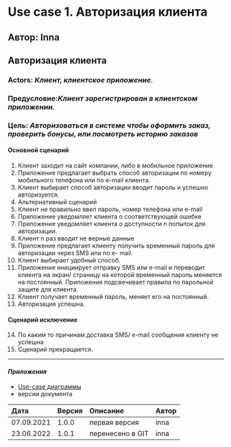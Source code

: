 # Use case 1. Авторизация клиента

## Автор: Inna


## Авторизация клиента

### Actors: *Клиент, клиентское приложение.*

### Предусловие:*Клиент зарегистрирован в клиентском приложении.*

### Цель: *Авторизоваться в системе чтобы оформить заказ, проверить бонусы, или посмотреть историю заказов*

#### Основной сценарий
1. Клиент заходит на сайт компании, либо в мобильное приложение
2. Приложение предлагает  выбрать способ авторизации по номеру мобильного телефона или  по e-mail клиента.
3. Клиент  выбирает способ авторизации вводит пароль и успешно авторизуется.
4. Альтернативный сценарий
5. Клиент не правильно ввел пароль, номер телефона или e-mail
6. Приложение уведомляет клиента о соответствующей ошибке 
7. Приложение уведомляет клиента о доступности n попыток для авторизации.
8. Клиент n раз вводит не верные данные 
9. Приложение предлагает клиенту  получить временный пароль для авторизации  через SMS или по e- mail.
10. Клиент выбирает удобный способ.
11. Приложение инициирует отправку SMS или e-mail  и переводит клиента на экран/ страницу на которой временный пароль меняется на постоянный. Приложения подсвечивает правила по парольной защите для клиента.
12. Клиент получает временный пароль, меняет его на постоянный. 
13. Авторизация успешна.

#### Сценарий исключение
14. По каким то причинам доставка SMS/ e-mail сообщения клиенту не успешна
15. Сценарий прекращается.
 ***
 #### *Приложения*
 - [Use-case диаграммы](https://docs.google.com/document/d/1iCswm0IfZGKtroM8oMSr4eeWgTjNaNcDdlCogjKoL58/edit?usp=sharing)
 -  версии документа
 
 |Дата         |Версия |Описание          | Автор    |
 |:------------|:------|:-----------------|:---------|
 |  07.09.2021 | 1.0.0 | первая версия    | inna     |
 |  23.06.2022 | 1.0.1 | перенесено в GIT | inna     |            
 
